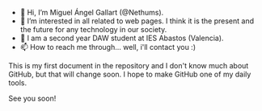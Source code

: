 - 👋 Hi, I’m Miguel Ángel Gallart (@Nethums).
- 👀 I’m interested in all related to web pages. I think it is the present and the future for any technology in our society.
- 🌱 I am a second year DAW student at IES Abastos (Valencia).
- 📫 How to reach me through... well, i'll contact you :)

This is my first document in the repository and I don't know much about GitHub, but that will change soon. I hope to make GitHub one of my daily tools.

See you soon!









